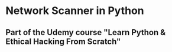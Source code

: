 # Network Scanner in Python

## Part of the Udemy course "Learn Python & Ethical Hacking From Scratch"
